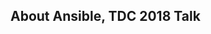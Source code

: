 ## About Ansible, TDC 2018 Talk

<script async class="speakerdeck-embed" data-id="187e50f6defd4e14a69633ab2bf9c901" data-ratio="1.77777777777778" src="//speakerdeck.com/assets/embed.js"></script>